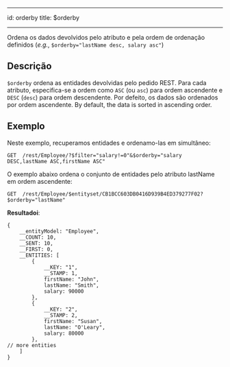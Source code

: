 - - -
id: orderby title: $orderby
- - -


Ordena os dados devolvidos pelo atributo e pela ordem de ordenação definidos (*e.g.*, `$orderby="lastName desc, salary asc"`)

## Descrição

`$orderby` ordena as entidades devolvidas pelo pedido REST. Para cada atributo, especifica-se a ordem como `ASC` (ou `asc`) para ordem ascendente e `DESC` (`desc`) para ordem descendente. Por defeito, os dados são ordenados por ordem ascendente. By default, the data is sorted in ascending order.


## Exemplo

Neste exemplo, recuperamos entidades e ordenamo-las em simultâneo:

 `GET  /rest/Employee/?$filter="salary!=0"&$orderby="salary DESC,lastName ASC,firstName ASC"`

O exemplo abaixo ordena o conjunto de entidades pelo atributo lastName em ordem ascendente:

 `GET  /rest/Employee/$entityset/CB1BCC603DB0416D939B4ED379277F02?$orderby="lastName"`

**Resultadoi**:

```
{
    __entityModel: "Employee",
    __COUNT: 10,
    __SENT: 10,
    __FIRST: 0,
    __ENTITIES: [
        {
            __KEY: "1",
            __STAMP: 1,
            firstName: "John",
            lastName: "Smith",
            salary: 90000
        },
        {
            __KEY: "2",
            __STAMP: 2,
            firstName: "Susan",
            lastName: "O'Leary",
            salary: 80000
        },
// more entities
    ]
}
```

